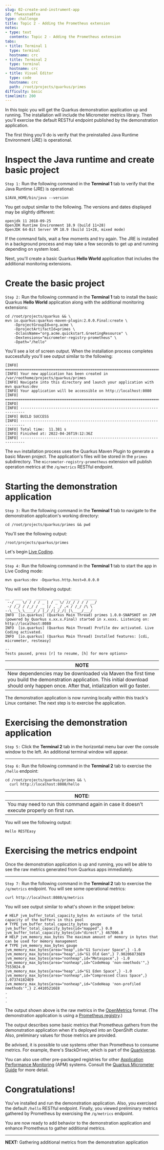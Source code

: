 ```yaml
---
slug: 02-create-and-instrument-app
id: ffwexxna8fxa
type: challenge
title: Topic 2 - Adding the Prometheus extension
notes:
- type: text
  contents: Topic 2 - Adding the Prometheus extension
tabs:
- title: Terminal 1
  type: terminal
  hostname: crc
- title: Terminal 2
  type: terminal
  hostname: crc
- title: Visual Editor
  type: code
  hostname: crc
  path: /root/projects/quarkus/primes
difficulty: basic
timelimit: 200
---
```


In this topic you will get the Quarkus demonstration application up and running. The installation will include the Micrometer metrics library. Then you'll exercise the default RESTful endpoint published by the demonstration application.

The first thing you'll do is verify that the preinstalled Java Runtime Environment (JRE) is operational.

# Inspect the Java runtime and create basic project

`Step 1:` Run the following command in the **Terminal 1** tab to verify that the Java Runtime (JRE) is operational:

```
$JAVA_HOME/bin/java --version
```

You get output similar to the following. The versions and dates displayed may be slightly different:

```console
openjdk 11 2018-09-25
OpenJDK Runtime Environment 18.9 (build 11+28)
OpenJDK 64-Bit Server VM 18.9 (build 11+28, mixed mode)
```

If the command fails, wait a few moments and try again. The JRE is installed in a background process and may take a few seconds to get up and running depending on system load.

Next, you'll create a basic Quarkus **Hello World** application that includes the additional monitoring extensions.

# Create the basic project

`Step 2:` Run the following command in the **Terminal 1** tab to install the basic Quarkus **Hello World** application along with the additional monitoring extensions:

```
cd /root/projects/quarkus && \
mvn io.quarkus:quarkus-maven-plugin:2.0.0.Final:create \
    -DprojectGroupId=org.acme \
    -DprojectArtifactId=primes \
    -DclassName="org.acme.quickstart.GreetingResource" \
    -Dextensions="micrometer-registry-prometheus" \
    -Dpath="/hello"
```

You'll see a lot of screen output. When the installation process completes successfully you'll see output similar to the following:

```
[INFO] ========================================================================================
[INFO] Your new application has been created in /var/roothome/projects/quarkus/primes
[INFO] Navigate into this directory and launch your application with mvn quarkus:dev
[INFO] Your application will be accessible on http://localhost:8080
[INFO] ========================================================================================
[INFO]
[INFO] ------------------------------------------------------------------------
[INFO] BUILD SUCCESS
[INFO] ------------------------------------------------------------------------
[INFO] Total time:  11.381 s
[INFO] Finished at: 2022-04-26T19:12:36Z
[INFO] ------------------------------------------------------------------------
```

The `mvn` installation process uses the Quarkus Maven Plugin to generate a basic Maven project. The application's files will be stored in the `primes` subdirectory. The `micrometer-registry-prometheus` extension will publish operation metrics at the `/q/metrics` RESTful endpoint.

# Starting the demonstration application

`Step 3:` Run the following command in the **Terminal 1** tab to navigate to the demonstration application's working directory:

```
cd /root/projects/quarkus/primes && pwd
```

You'll see the following output:

```
/root/projects/quarkus/primes
```

Let's begin [Live Coding](https://quarkus.io/vision/developer-joy#live-coding).

----

`Step 4:`  Run the following command in the **Terminal 1** tab to start the app in Live Coding mode:

```
mvn quarkus:dev -Dquarkus.http.host=0.0.0.0
```

You will see the following output:

```console
__  ____  __  _____   ___  __ ____  ______
 --/ __ \/ / / / _ | / _ \/ //_/ / / / __/
 -/ /_/ / /_/ / __ |/ , _/ ,< / /_/ /\ \
--\___\_\____/_/ |_/_/|_/_/|_|\____/___/
INFO  [io.quarkus] (Quarkus Main Thread) primes 1.0.0-SNAPSHOT on JVM (powered by Quarkus x.xx.x.Final) started in x.xxxs. Listening on: http://localhost:8080
INFO  [io.quarkus] (Quarkus Main Thread) Profile dev activated. Live Coding activated.
INFO  [io.quarkus] (Quarkus Main Thread) Installed features: [cdi, micrometer, resteasy]

--
Tests paused, press [r] to resume, [h] for more options>
```

|NOTE|
|----|
|New dependencies may be downloaded via Maven the first time you build the demonstration application. This initial download should only happen once. After that, intialization will go faster.|


The demonstration application is now running locally within this track's Linux container. The next step is to exercise the application.

# Exercising the demonstration application

`Step 5:` Click the **Terminal 2** tab in the horizontal menu bar over the console window to the left. An additional terminal window will appear.

----

`Step 6:` Run the following command in the **Terminal 2** tab to exercise the `/hello` endpoint:

```
cd /root/projects/quarkus/primes && \
  curl http://localhost:8080/hello
```

|NOTE:|
|----|
|You may need to run this command again in case it doesn't execute properly on first run.|

You will see the following output:

```console
Hello RESTEasy
```

# Exercising the metrics endpoint

Once the demonstration application is up and running, you will be able to see the raw metrics generated from Quarkus apps immediately.

----
`Step 7:` Run the following command in the **Terminal 2** tab to exercise the `/q/metrics` endpoint. You will see some operational metrics:

```
curl http://localhost:8080/q/metrics
```

You will see output similar to what's shown in the snippet below:

```console
# HELP jvm_buffer_total_capacity_bytes An estimate of the total capacity of the buffers in this pool
# TYPE jvm_buffer_total_capacity_bytes gauge
jvm_buffer_total_capacity_bytes{id="mapped",} 0.0
jvm_buffer_total_capacity_bytes{id="direct",} 467006.0
# HELP jvm_memory_max_bytes The maximum amount of memory in bytes that can be used for memory management
# TYPE jvm_memory_max_bytes gauge
jvm_memory_max_bytes{area="heap",id="G1 Survivor Space",} -1.0
jvm_memory_max_bytes{area="heap",id="G1 Old Gen",} 7.902068736E9
jvm_memory_max_bytes{area="nonheap",id="Metaspace",} -1.0
jvm_memory_max_bytes{area="nonheap",id="CodeHeap 'non-nmethods'",} 7553024.0
jvm_memory_max_bytes{area="heap",id="G1 Eden Space",} -1.0
jvm_memory_max_bytes{area="nonheap",id="Compressed Class Space",} 1.073741824E9
jvm_memory_max_bytes{area="nonheap",id="CodeHeap 'non-profiled nmethods'",} 2.44105216E8
.
.
.
```

The output shown above is the raw metrics in the [OpenMetrics](https://github.com/OpenObservability/OpenMetrics/blob/main/specification/OpenMetrics.md) format. (The demonstration application is using a [Prometheus registry](https://hexdocs.pm/prometheus_ex/Prometheus.Registry.html).)

The output describes some basic metrics that Prometheus gathers from the demonstration application when it's deployed into an OpenShift cluster. Also, preliminary values for those metrics are provided.

Be advised, it is possible to use systems other than Prometheus to consume metrics. For example, there's StackDriver, which is part of the [Quarkiverse](https://github.com/quarkiverse/quarkiverse-micrometer-registry).

You can also use other pre-packaged registries for other [Application Performance Monitoring](https://access.redhat.com/documentation/en-us/red_hat_enterprise_linux/7/html/performance_tuning_guide/chap-red_hat_enterprise_linux-performance_tuning_guide-performance_monitoring_tools) (APM) systems. Consult the [Quarkus Micrometer Guide](https://quarkus.io/guides/micrometer) for more detail.

# Congratulations!

You've installed and run the demonstration application. Also, you exercised the default `/hello` RESTful endpoint. Finally, you viewed preliminary metrics gathered by Prometheus by exercising the `/q/metrics` endpoint.

You are now ready to add behavior to the demonstration application and enhance Prometheus to gather additional metrics.

----

**NEXT:** Gathering additional metrics from the demonstration application
